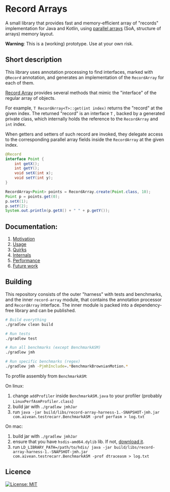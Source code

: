 # Record Arrays

A small library that provides fast and memory-efficient array of "records" 
implementation for Java and Kotlin, using [parallel arrays](https://en.wikipedia.org/wiki/Parallel_array) 
(SoA, structure of arrays) memory layout.

**Warning**: This is a (working) prototype. Use at your own risk.

## Short description

This library uses annotation processing to find interfaces, marked with
`@Record` annotation, and generates an implementation of the `RecordArray` for each of them.

[Record Array](record-array/src/main/java/com/aivean/recarr/RecordArray.java)
provides several methods that mimic the "interface" of the regular array of objects.

For example, `T RecordArray<T>::get(int index)` returns the "record" at the given index.
The returned "record" is an interface `T` , backed by a generated private class, which
internally holds the reference to the `RecordArray` and `int` index.

When getters and setters of such record are invoked, they delegate access
to the corresponding parallel array fields inside the `RecordArray` at the given index.

```java
@Record
interface Point {
    int getX();
    int getY();
    void setX(int x);
    void setY(int y);
}

RecordArray<Point> points = RecordArray.create(Point.class, 10);
Point p = points.get(0);
p.setX(1);
p.setY(2);
System.out.println(p.getX() + " " + p.getY());
```


## Documentation:

1. [Motivation](doc/motivation.md)
2. [Usage](doc/usage.md)
3. [Quirks](doc/quirks.md)
4. [Internals](doc/internals.md)
5. [Performance](doc/performance.md)
6. [Future work](doc/todo.md)

## Building

This repository consists of the outer "harness" with tests and 
benchmarks, and the inner `record-array` module, that contains
the annotation processor and `RecordArray` interface. 
The inner module is packed into a dependency-free library and can be published.

```bash
# Build everything
./gradlew clean build 

# Run tests
./gradlew test

# Run all benchmarks (except BenchmarkASM)
./gradlew jmh

# Run specific benchmarks (regex)
./gradlew jmh -PjmhInclude=.*BenchmarkBrownianMotion.*

```

To profile assembly from `BenchmarkASM`: 

On linux:
1. change `addProfiler` inside `BenchmarkASM.java` to your profiler 
(probably `LinuxPerfAsmProfiler.class`)
2. build jar with `./gradlew jmhJar`
3. run `java -jar build/libs/record-array-harness-1.-SNAPSHOT-jmh.jar com.aivean.testrecarr.BenchmarkASM -prof perfasm > log.txt`

On mac:
1. build jar with `./gradlew jmhJar`
2. ensure that you have `hsdis-amd64.dylib` lib. If not, [download it](https://github.com/a10y/hsdis-macos). 
3. run `LD_LIBRARY_PATH=/path/to/hdis/ java -jar build/libs/record-array-harness-1.-SNAPSHOT-jmh.jar com.aivean.testrecarr.BenchmarkASM -prof dtraceasm > log.txt`  


## Licence

[![License: MIT](https://img.shields.io/badge/License-MIT-yellow.svg)](https://opensource.org/licenses/MIT)
